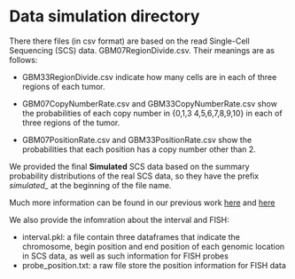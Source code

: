 # Data simulation directory


There there files (in csv format) are based on the read Single-Cell Sequencing (SCS)
data. GBM07RegionDivide.csv.
Their meanings are as follows:

- GBM33RegionDivide.csv indicate how many cells are in each of three
  regions of each tumor.

- GBM07CopyNumberRate.csv and GBM33CopyNumberRate.csv show the
  probabilities of each copy number in {0,1,3 4,5,6,7,8,9,10} in each
  of three regions of the tumor.

- GBM07PositionRate.csv and GBM33PositionRate.csv show the
  probabilities that each position has a copy number other than 2.

We provided the final **Simulated** SCS data based on the summary probability distributions of the real SCS
data, so they have the prefix *simulated_* at the beginning of the file name.

Much more information can be found in our previous work [here](https://github.com/leovam/SCS_deconvolution/tree/master/schwartzlab/data) and [here](https://github.com/leovam/SCS_deconvolution/tree/master/schwartzlab/LLSolver)


We also provide the infomration about the interval and FISH:
- interval.pkl: a file contain three dataframes that indicate the chromosome, begin position and end position of each genomic location in SCS data, as well as such information for FISH probes
- probe_position.txt: a raw file store the position information for FISH data